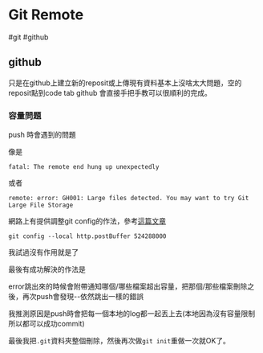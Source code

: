 # Git Remote

#git #github

## github

只是在github上建立新的reposit或上傳現有資料基本上沒啥太大問題，空的reposit點到code tab github 會直接手把手教可以很順利的完成。

### 容量問題

push 時會遇到的問題

像是

```
fatal: The remote end hung up unexpectedly
```

或者

```
remote: error: GH001: Large files detected. You may want to try Git Large File Storage
```



網路上有提供調整git config的作法，參考[這篇文章](https://pingnote.blogspot.com/2020/03/git-push-fatal-remote-end-hung-up-unexpectedly.html)

```
git config --local http.postBuffer 524288000
```

我試過沒有作用就是了



最後有成功解決的作法是

error跳出來的時候會附帶通知哪個/哪些檔案超出容量，把那個/那些檔案刪除之後，再次push會發現--依然跳出一樣的錯誤

我推測原因是push時會把每一個本地的log都一起丟上去(本地因為沒有容量限制所以都可以成功commit)

最後我把`.git`資料夾整個刪除，然後再次做`git init`重做一次就OK了。